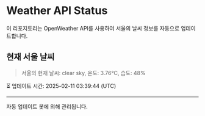 
# Weather API Status

이 리포지토리는 OpenWeather API를 사용하여 서울의 날씨 정보를 자동으로 업데이트합니다.

## 현재 서울 날씨
> 서울의 현재 날씨: clear sky, 온도: 3.76°C, 습도: 48%

⏳ 업데이트 시간: 2025-02-11 03:39:44 (UTC)

---
자동 업데이트 봇에 의해 관리됩니다.
